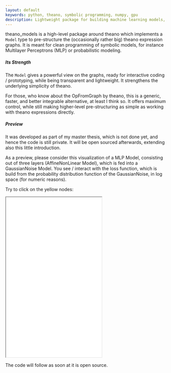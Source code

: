 ```yaml
---
layout: default
keywords: python, theano, symbolic programming, numpy, gpu
description: Lightweight package for building machine learning models, on top of theano.
---
```


theano_models is a high-level package around theano which implements a ``Model``
type to pre-structure the (occasionally rather big) theano expression graphs.
It is meant for clean programming of symbolic models, for instance Multilayer
Perceptrons (MLP) or probabilistic modeling.

##### Its Strength
The ``Model`` gives a powerful view on the graphs,
ready for interactive coding / prototyping, while being transparent and
lightweight. It strengthens the underlying simplicity of theano.

For those, who know about the OpFromGraph by theano, this is a generic, faster,
and better integrable alternative, at least I think so.
It offers maximum control, while still making
higher-level pre-structuring as simple as working with theano expressions
directly.


##### Preview

It was developed as part of my master thesis, which is not done yet, and hence
the code is still private. It will be open sourced afterwards, extending also
this little introduction.

As a preview, please consider this visualization of a MLP Model,
consisting out of three layers (AffineNonLinear Model),
which is fed into a GaussianNoise Model. You see / interact with the loss function,
which is build from the probability distribution function of the GaussianNoise,
in log space (for numeric reasons).

Try to click on the yellow nodes:
<iframe src="{{ "/examples/tmp/loss.html" | prepend: site.baseurl }}" height="500">
  - sorry iframe does not work -
</iframe>

The code will follow as soon at it is open source.
